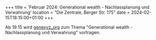 +++
title = 'Februar 2024: Generational wealth - Nachlassplanung und Verwahrung'
location = "Die Zentrale, Berger Str. 175"
date = 2024-02-15T18:15:00+01:00
+++

Ab 19:15 wird [genexyz_org](https://twitter.com/genexyz_org) zum Thema "Generational wealth - Nachlassplanung und Verwahrung" vortragen.
